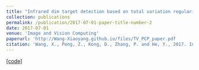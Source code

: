 ```yaml
---
title: "Infrared dim target detection based on total variation regularization and principal component pursuit"
collection: publications
permalink: /publication/2017-07-01-paper-title-number-2
date: 2017-07-01
venue: 'Image and Vision Computing'
paperurl: 'http://Wang-Xiaoyang.github.io/files/TV_PCP_paper.pdf       '
citation: 'Wang, X., Peng, Z., Kong, D., Zhang, P. and He, Y., 2017. Infrared dim target detection based on total variation regularization and principal component pursuit. Image and Vision Computing, 63, pp.1-9.'
---
```


<a href='http://Wang-Xiaoyang.github.io/files/TV-PCP_Wang.zip'>[code]</a>

